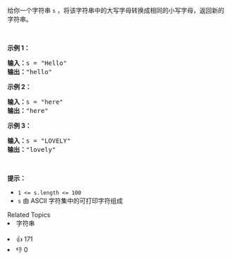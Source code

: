 <p>给你一个字符串 <code>s</code> ，将该字符串中的大写字母转换成相同的小写字母，返回新的字符串。</p>

<p> </p>

<p><strong>示例 1：</strong></p>

<pre>
<strong>输入：</strong>s = "Hello"
<strong>输出：</strong>"hello"
</pre>

<p><strong>示例 2：</strong></p>

<pre>
<strong>输入：</strong>s = "here"
<strong>输出：</strong>"here"
</pre>

<p><strong>示例 3：</strong></p>

<pre>
<strong>输入：</strong>s = "LOVELY"
<strong>输出：</strong>"lovely"
</pre>

<p> </p>

<p><strong>提示：</strong></p>

<ul>
	<li><code>1 <= s.length <= 100</code></li>
	<li><code>s</code> 由 ASCII 字符集中的可打印字符组成</li>
</ul>
<div><div>Related Topics</div><div><li>字符串</li></div></div><br><div><li>👍 171</li><li>👎 0</li></div>